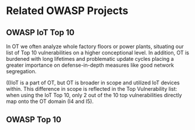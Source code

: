 # Related OWASP Projects

## OWASP IoT Top 10

In OT we often analyze whole factory floors or power plants, situating our list of Top 10 vulnerabilities on a higher conceptional level. In addition, OT is burdened with long lifetimes and problematic update cycles placing a greater importance on defense-in-depth measures like good network segregation.

(I)IoT is a part of OT, but OT is broader in scope and utilized IoT devices within. This difference in scope is reflected in the Top Vulnerability list: when using the IoT Top 10, only 2 out of the 10 top vulnerabilities directly map onto the OT domain (I4 and I5).

## OWASP Top 10